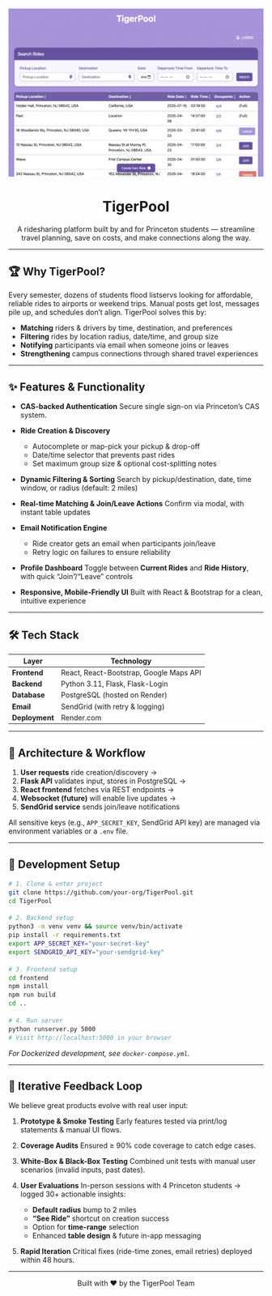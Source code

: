 <br />
<p align="center">
  <a href="https://tigerpool.onrender.com/">
    <img src="tigerpool.png" alt="TigerPool Screenshot" width="600">
  </a>
  <h1 align="center">TigerPool</h1>
  <p align="center">
    A ridesharing platform built by and for Princeton students — streamline travel planning, save on costs, and make connections along the way.
  </p>
</p>

---

## 🏆 Why TigerPool?

Every semester, dozens of students flood listservs looking for affordable, reliable rides to airports or weekend trips. Manual posts get lost, messages pile up, and schedules don’t align. TigerPool solves this by:

* **Matching** riders & drivers by time, destination, and preferences
* **Filtering** rides by location radius, date/time, and group size
* **Notifying** participants via email when someone joins or leaves
* **Strengthening** campus connections through shared travel experiences

---

## ✨ Features & Functionality

* **CAS-backed Authentication**
  Secure single sign-on via Princeton’s CAS system.
* **Ride Creation & Discovery**

  * Autocomplete or map-pick your pickup & drop-off
  * Date/time selector that prevents past rides
  * Set maximum group size & optional cost-splitting notes
* **Dynamic Filtering & Sorting**
  Search by pickup/destination, date, time window, or radius (default: 2 miles)
* **Real-time Matching & Join/Leave Actions**
  Confirm via modal, with instant table updates
* **Email Notification Engine**

  * Ride creator gets an email when participants join/leave
  * Retry logic on failures to ensure reliability
* **Profile Dashboard**
  Toggle between **Current Rides** and **Ride History**, with quick “Join”/“Leave” controls
* **Responsive, Mobile-Friendly UI**
  Built with React & Bootstrap for a clean, intuitive experience

---

## 🛠️ Tech Stack

| Layer          | Technology                              |
| -------------- | --------------------------------------- |
| **Frontend**   | React, React-Bootstrap, Google Maps API |
| **Backend**    | Python 3.11, Flask, Flask-Login         |
| **Database**   | PostgreSQL (hosted on Render)           |
| **Email**      | SendGrid (with retry & logging)         |
| **Deployment** | Render.com                              |

---

## 🚧 Architecture & Workflow

1. **User requests** ride creation/discovery →
2. **Flask API** validates input, stores in PostgreSQL →
3. **React frontend** fetches via REST endpoints →
4. **Websocket (future)** will enable live updates →
5. **SendGrid service** sends join/leave notifications

All sensitive keys (e.g., `APP_SECRET_KEY`, SendGrid API key) are managed via environment variables or a `.env` file.

---

## 📝 Development Setup

```bash
# 1. Clone & enter project
git clone https://github.com/your-org/TigerPool.git
cd TigerPool

# 2. Backend setup
python3 -m venv venv && source venv/bin/activate
pip install -r requirements.txt
export APP_SECRET_KEY="your-secret-key"
export SENDGRID_API_KEY="your-sendgrid-key"

# 3. Frontend setup
cd frontend
npm install
npm run build
cd ..

# 4. Run server
python runserver.py 5000
# Visit http://localhost:5000 in your browser
```

*For Dockerized development, see `docker-compose.yml`.*

---

## 🔄 Iterative Feedback Loop

We believe great products evolve with real user input:

1. **Prototype & Smoke Testing**
   Early features tested via print/log statements & manual UI flows.
2. **Coverage Audits**
   Ensured ≥ 90% code coverage to catch edge cases.
3. **White-Box & Black-Box Testing**
   Combined unit tests with manual user scenarios (invalid inputs, past dates).
4. **User Evaluations**
   In-person sessions with 4 Princeton students → logged 30+ actionable insights:

   * **Default radius** bump to 2 miles
   * **“See Ride”** shortcut on creation success
   * Option for **time-range** selection
   * Enhanced **table design** & future in-app messaging
5. **Rapid Iteration**
   Critical fixes (ride-time zones, email retries) deployed within 48 hours.

---

<p align="center">
  Built with ❤️ by the TigerPool Team
</p>
